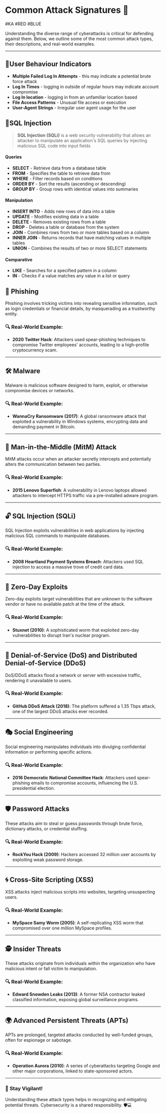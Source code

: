 # Common Attack Signatures 🚨
#KA #RED #BLUE 

Understanding the diverse range of cyberattacks is critical for defending against them. Below, we outline some of the most common attack types, their descriptions, and real-world examples.

---

## 🤵User Behaviour Indicators
- **Multiple Failed Log In Attempts** - this may indicate a potential brute force attack
- **Log In Times** - logging in outside of regular hours may indicate account compromise
- **Log In location** - logging in from an unfamiliar location based
- **File Access Patterns** - Unusual file access or execution
- **User-Agent Strings** - Irregular user agent usage for the user 

## 💉SQL Injection
> **SQL Injection (SQLi)** is a web security vulnerability that allows an attacker to manipulate an application's SQL queries by injecting malicious SQL code into input fields

#### Queries 
- **SELECT** - Retrieve data from a database table
- **FROM** - Specifies the table to retrieve data from
- **WHERE** - Filter records based on conditions
- **ORDER BY** - Sort the results (ascending or descending)
- **GROUP BY** - Group rows with identical values into summaries 

#### Manipulation
- **INSERT INTO** - Adds new rows of data into a table
- **UPDATE** - Modifies existing data in a table
- **DELETE** - Removes existing rows from a table
- **DROP** - Deletes a table or database from the system
- **JOIN** - Combines rows from two or more tables based on a column
- **INNER JOIN** - Returns records that have matching values in multiple tables 
- **UNION** - Combines the results of two or more SELECT statements 

#### Comparative
- **LIKE** - Searches for a specified pattern in a column
- **IN** - Checks if a value matches any value in a list or query


## 🐍 **Phishing**
Phishing involves tricking victims into revealing sensitive information, such as login credentials or financial details, by masquerading as a trustworthy entity.

### 🔍 **Real-World Example:**
- **2020 Twitter Hack**: Attackers used spear-phishing techniques to compromise Twitter employees' accounts, leading to a high-profile cryptocurrency scam.

---

## 🛠️ **Malware**
Malware is malicious software designed to harm, exploit, or otherwise compromise devices or networks.

### 🔍 **Real-World Example:**
- **WannaCry Ransomware (2017)**: A global ransomware attack that exploited a vulnerability in Windows systems, encrypting data and demanding payment in Bitcoin.

---

## 🎩 **Man-in-the-Middle (MitM) Attack**
MitM attacks occur when an attacker secretly intercepts and potentially alters the communication between two parties.

### 🔍 **Real-World Example:**
- **2015 Lenovo Superfish**: A vulnerability in Lenovo laptops allowed attackers to intercept HTTPS traffic via a pre-installed adware program.

---

## 🔓 **SQL Injection (SQLi)**
SQL Injection exploits vulnerabilities in web applications by injecting malicious SQL commands to manipulate databases.

### 🔍 **Real-World Example:**
- **2008 Heartland Payment Systems Breach**: Attackers used SQL injection to access a massive trove of credit card data.

---

## 🚪 **Zero-Day Exploits**
Zero-day exploits target vulnerabilities that are unknown to the software vendor or have no available patch at the time of the attack.

### 🔍 **Real-World Example:**
- **Stuxnet (2010)**: A sophisticated worm that exploited zero-day vulnerabilities to disrupt Iran's nuclear program.

---

## 📄 **Denial-of-Service (DoS) and Distributed Denial-of-Service (DDoS)**
DoS/DDoS attacks flood a network or server with excessive traffic, rendering it unavailable to users.

### 🔍 **Real-World Example:**
- **GitHub DDoS Attack (2018)**: The platform suffered a 1.35 Tbps attack, one of the largest DDoS attacks ever recorded.

---

## 🎭 **Social Engineering**
Social engineering manipulates individuals into divulging confidential information or performing specific actions.

### 🔍 **Real-World Example:**
- **2016 Democratic National Committee Hack**: Attackers used spear-phishing emails to compromise accounts, influencing the U.S. presidential election.

---

## 🛡️ **Password Attacks**
These attacks aim to steal or guess passwords through brute force, dictionary attacks, or credential stuffing.

### 🔍 **Real-World Example:**
- **RockYou Hack (2009)**: Hackers accessed 32 million user accounts by exploiting weak password storage.

---

## 🌀 **Cross-Site Scripting (XSS)**
XSS attacks inject malicious scripts into websites, targeting unsuspecting users.

### 🔍 **Real-World Example:**
- **MySpace Samy Worm (2005)**: A self-replicating XSS worm that compromised over one million MySpace profiles.

---

## 🕵️ **Insider Threats**
These attacks originate from individuals within the organization who have malicious intent or fall victim to manipulation.

### 🔍 **Real-World Example:**
- **Edward Snowden Leaks (2013)**: A former NSA contractor leaked classified information, exposing global surveillance programs.

---

## 🌍 **Advanced Persistent Threats (APTs)**
APTs are prolonged, targeted attacks conducted by well-funded groups, often for espionage or sabotage.

### 🔍 **Real-World Example:**
- **Operation Aurora (2010)**: A series of cyberattacks targeting Google and other major corporations, linked to state-sponsored actors.

---

### 🌟 **Stay Vigilant!**
Understanding these attack types helps in recognizing and mitigating potential threats. Cybersecurity is a shared responsibility. 🛡️💻